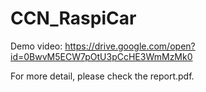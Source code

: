 # CCN_RaspiCar

Demo video:
https://drive.google.com/open?id=0BwvM5ECW7pOtU3pCcHE3WmMzMk0

For more detail, please check the report.pdf.
